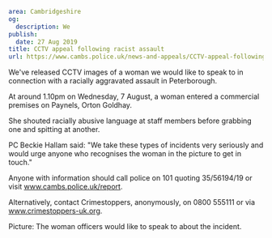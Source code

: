 ```yaml
area: Cambridgeshire
og:
  description: We
publish:
  date: 27 Aug 2019
title: CCTV appeal following racist assault
url: https://www.cambs.police.uk/news-and-appeals/CCTV-appeal-following-racist-assault
```

We've released CCTV images of a woman we would like to speak to in connection with a racially aggravated assault in Peterborough.

At around 1.10pm on Wednesday, 7 August, a woman entered a commercial premises on Paynels, Orton Goldhay.

She shouted racially abusive language at staff members before grabbing one and spitting at another.

PC Beckie Hallam said: "We take these types of incidents very seriously and would urge anyone who recognises the woman in the picture to get in touch."

Anyone with information should call police on 101 quoting 35/56194/19 or visit www.cambs.police.uk/report.

Alternatively, contact Crimestoppers, anonymously, on 0800 555111 or via www.crimestoppers-uk.org.

Picture: The woman officers would like to speak to about the incident.
